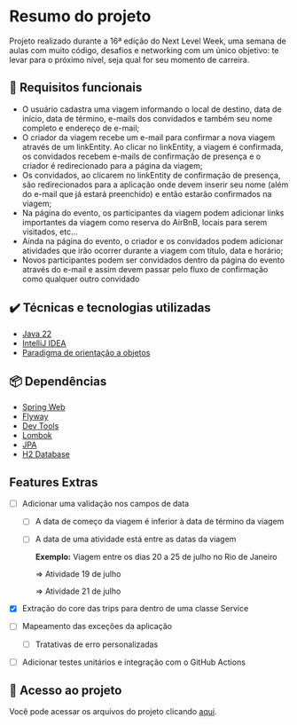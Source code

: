 # Resumo do projeto
Projeto realizado durante a  16ª edição do Next Level Week, uma semana de aulas com muito código, desafios e networking com um único objetivo: te levar para o próximo nível, seja qual for seu momento de carreira.

## 🔨 Requisitos funcionais

- O usuário cadastra uma viagem informando o local de destino, data de início, data de término, e-mails dos convidados e também seu nome completo e endereço de e-mail;
- O criador da viagem recebe um e-mail para confirmar a nova viagem através de um linkEntity. Ao clicar no linkEntity, a viagem é confirmada, os convidados recebem e-mails de confirmação de presença e o criador é redirecionado para a página da viagem;
- Os convidados, ao clicarem no linkEntity de confirmação de presença, são redirecionados para a aplicação onde devem inserir seu nome (além do e-mail que já estará preenchido) e então estarão confirmados na viagem;
- Na página do evento, os participantes da viagem podem adicionar links importantes da viagem como reserva do AirBnB, locais para serem visitados, etc...
- Ainda na página do evento, o criador e os convidados podem adicionar atividades que irão ocorrer durante a viagem com título, data e horário;
- Novos participantes podem ser convidados dentro da página do evento através do e-mail e assim devem passar pelo fluxo de confirmação como qualquer outro convidado

## ✔️ Técnicas e tecnologias utilizadas

- [Java 22](https://www.oracle.com/java/technologies/javase-downloads.html)
- [IntelliJ IDEA](https://www.jetbrains.com/idea/)
- [Paradigma de orientação a objetos](https://en.wikipedia.org/wiki/Object-oriented_programming)

## 📦 Dependências

- [Spring Web](https://spring.io/projects/spring-web)
- [Flyway](https://flywaydb.org/)
- [Dev Tools](https://docs.spring.io/spring-boot/docs/current/reference/htmlsingle/#using-boot-devtools)
- [Lombok](https://projectlombok.org/)
- [JPA](https://www.oracle.com/java/technologies/persistence-jsp.html)
- [H2 Database](https://www.h2database.com/html/main.html)

## Features Extras

- [ ] Adicionar uma validação nos campos de data
   - [ ] A data de começo da viagem é inferior à data de término da viagem
   - [ ] A data de uma atividade está entre as datas da viagem

     **Exemplo:**
     Viagem entre os dias 20 a 25 de julho no Rio de Janeiro

     ⇒ Atividade 19 de julho

     ⇒ Atividade 21 de julho

- [x] Extração do core das trips para dentro de uma classe Service
- [ ] Mapeamento das exceções da aplicação
   - [ ] Tratativas de erro personalizadas
- [ ] Adicionar testes unitários e integração com o GitHub Actions


## 📁 Acesso ao projeto
Você pode acessar os arquivos do projeto clicando [aqui](https://github.com/JG-OLIVEIRA/planner-backend/tree/master/src).